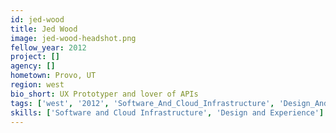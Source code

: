 ```yaml
---
id: jed-wood
title: Jed Wood
image: jed-wood-headshot.png
fellow_year: 2012
project: []
agency: []
hometown: Provo, UT
region: west
bio_short: UX Prototyper and lover of APIs
tags: ['west', '2012', 'Software_And_Cloud_Infrastructure', 'Design_And_Experience']
skills: ['Software and Cloud Infrastructure', 'Design and Experience']
---
```



